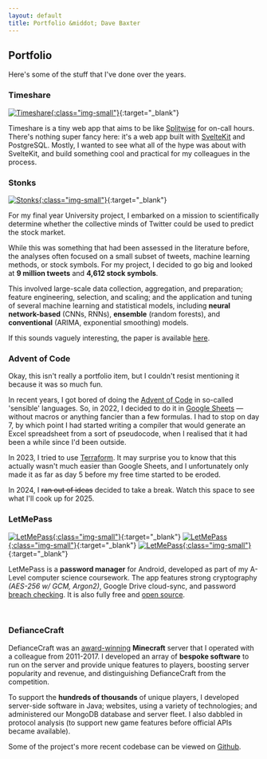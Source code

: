 ```yaml
---
layout: default
title: Portfolio &middot; Dave Baxter
---
```


## Portfolio

Here's some of the stuff that I've done over the years.

### Timeshare

[![Timeshare](/assets/img/timeshare.png){:class="img-small"}](/assets/img/timeshare.png){:target="_blank"}

Timeshare is a tiny web app that aims to be like [Splitwise](https://www.splitwise.com/) for on-call hours. There's nothing super fancy here: it's a web app built with [SvelteKit](https://svelte.dev/) and PostgreSQL. Mostly, I wanted to see what all of the hype was about with SvelteKit, and build something cool and practical for my colleagues in the process.

### Stonks

[![Stonks](/assets/img/stonks.png){:class="img-small"}](/assets/img/stonks.png){:target="_blank"}

For my final year University project, I embarked on a mission to scientifically determine whether the
collective minds of Twitter could be used to predict the stock market.

While this was something that had been assessed in the literature before, the analyses often focused on a small subset of tweets,
machine learning methods, or stock symbols. For my project, I decided to go big and looked at **9 million tweets** and **4,612 stock symbols**.

This involved large-scale data collection, aggregation, and preparation; feature engineering, selection, and scaling; and the application and tuning of several machine learning
and statistical models, including **neural network-based** (CNNs, RNNs), **ensemble** (random forests), and **conventional** (ARIMA, exponential smoothing) models.

If this sounds vaguely interesting, the paper is available [here](/assets/pdf/stonks.pdf).

### Advent of Code

Okay, this isn't really a portfolio item, but I couldn't resist mentioning it because it was so much fun.

In recent years, I got bored of doing the [Advent of Code](https://adventofcode.com/) in so-called 'sensible' languages.
So, in 2022, I decided to do it in [Google Sheets](https://github.com/davejbax/adventofcode2022) &mdash; without macros or anything fancier than a
few formulas. I had to stop on day 7, by which point I had started writing a compiler that would generate an Excel
spreadsheet from a sort of pseudocode, when I realised that it had been a while since I'd been outside.

In 2023, I tried to use [Terraform](https://github.com/davejbax/adventofcode2023). It may surprise you to know that
this actually wasn't much easier than Google Sheets, and I unfortunately only made it as far as day 5 before my free
time started to be eroded.

In 2024, I <del>ran out of ideas</del> decided to take a break. Watch this space to see what I'll cook up for 2025.

### LetMePass

[![LetMePass](/assets/img/letmepass-0.png){:class="img-small"}](/assets/img/letmepass-0.png){:target="_blank"}
[![LetMePass](/assets/img/letmepass-1.png){:class="img-small"}](/assets/img/letmepass-1.png){:target="_blank"}
[![LetMePass](/assets/img/letmepass-2.png){:class="img-small"}](/assets/img/letmepass-2.png){:target="_blank"}

LetMePass is a **password manager** for Android, developed as part of my A-Level
computer science coursework. The app features strong cryptography *(AES-256 w/ GCM, Argon2)*,
Google Drive cloud-sync, and password [breach checking](https://haveibeenpwned.com/Passwords).
It is also fully free and [open source](https://github.com/davejbax/letmepass).

&nbsp;

### DefianceCraft

DefianceCraft was an [award-winning](https://www.planetminecraft.com/blog/the-planet-awards-category-servers/) **Minecraft** server
that I operated with a colleague from 2011-2017.
I developed an array of **bespoke software** to run on the server and provide
unique features to players, boosting server popularity and revenue, and distinguishing DefianceCraft
from the competition.

To support the **hundreds of thousands** of unique players, I developed server-side software in Java;
websites, using a variety of technologies; and administered our MongoDB database and server fleet. I also dabbled in
protocol analysis (to support new game features before official APIs became available).

Some of the project's more recent codebase can be viewed on [Github](https://github.com/defiancecraft).
